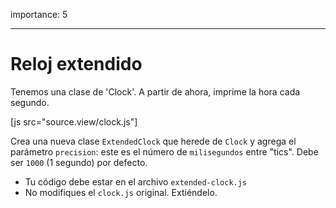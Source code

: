 importance: 5

---

# Reloj extendido

Tenemos una clase de 'Clock'. A partir de ahora, imprime la hora cada segundo.


[js src="source.view/clock.js"]

Crea una nueva clase `ExtendedClock` que herede de `Clock` y agrega el parámetro `precision`: este es el número de `milisegundos` entre "tics". Debe ser `1000` (1 segundo) por defecto.

- Tu código debe estar en el archivo `extended-clock.js`
- No modifiques el `clock.js` original. Extiéndelo.
